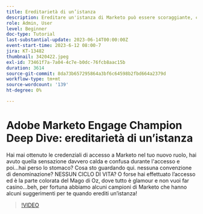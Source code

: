 ```yaml
---
title: Ereditarietà di un’istanza
description: Ereditare un'istanza di Marketo può essere scoraggiante, che si tratti di un caos caotico o di una macchina ben oliata. Unisciti ai nostri campioni di Marketo perché condividono suggerimenti essenziali e best practice per aiutarti a navigare e ottimizzare la nuova istanza, garantendo una transizione fluida e una gestione efficace.
role: Admin, User
level: Beginner
doc-type: Tutorial
last-substantial-update: 2023-06-14T00:00:00Z
event-start-time: 2023-6-12 08:00-7
jira: KT-13482
thumbnail: 3420422.jpeg
exl-id: 73461f7a-7a04-4c7e-b0dc-76fcb8aac15b
duration: 3614
source-git-commit: 8da73b657295864a3bf6c64598b2fbd664a2379d
workflow-type: tm+mt
source-wordcount: '139'
ht-degree: 0%

---
```


# Adobe Marketo Engage Champion Deep Dive: ereditarietà di un’istanza

Hai mai ottenuto le credenziali di accesso a Marketo nel tuo nuovo ruolo, hai avuto quella sensazione davvero calda e confusa durante l&#39;accesso e poi...hai perso lo stomaco? Cosa sto guardando qui. nessuna convenzione di denominazione? NESSUN CICLO DI VITA? O forse hai effettuato l’accesso ed è la parte colorata del Mago di Oz, dove tutto è glamour e non vuoi far casino...beh, per fortuna abbiamo alcuni campioni di Marketo che hanno alcuni suggerimenti per te quando erediti un’istanza!

>[!VIDEO](https://video.tv.adobe.com/v/3420422/?learn=on)
